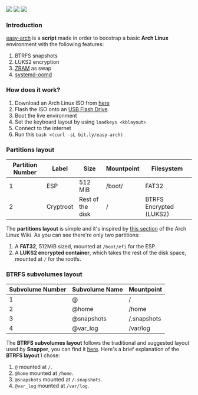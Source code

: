 ![](https://img.shields.io/github/license/classy-giraffe/easy-arch?label=License)
![](https://img.shields.io/github/stars/classy-giraffe/easy-arch?label=Stars)
![](https://img.shields.io/github/forks/classy-giraffe/easy-arch?label=Forks)

### Introduction
[easy-arch](https://github.com/classy-giraffe/easy-arch) is a **script** made in order to boostrap a basic **Arch Linux** environment with the following features:
1. BTRFS snapshots
2. LUKS2 encryption
3. [ZRAM](https://fedoraproject.org/wiki/Changes/SwapOnZRAM) as swap
4. [systemd-oomd](https://fedoraproject.org/wiki/Changes/EnableSystemdOomd)

### How does it work?
1. Download an Arch Linux ISO from [here](https://archlinux.org/download/)
2. Flash the ISO onto an [USB Flash Drive](https://wiki.archlinux.org/index.php/USB_flash_installation_medium).
3. Boot the live environment
4. Set the keyboard layout by using `loadkeys <kblayout>`
5. Connect to the internet
6. Run this `bash <(curl -sL bit.ly/easy-arch)`

### Partitions layout 

| Partition Number | Label     | Size              | Mountpoint     | Filesystem              |
|------------------|-----------|-------------------|----------------|-------------------------|
| 1                | ESP       | 512 MiB           | /boot/         | FAT32                   |
| 2                | Cryptroot | Rest of the disk  | /              | BTRFS Encrypted (LUKS2) |

The **partitions layout** is simple and it's inspired by [this section](https://wiki.archlinux.org/index.php/Dm-crypt/Encrypting_an_entire_system#Btrfs_subvolumes_with_swap) of the Arch Linux Wiki. As you can see there're only two partitions:
1. A **FAT32**, 512MiB sized, mounted at `/boot/efi` for the ESP.
2. A **LUKS2 encrypted container**, which takes the rest of the disk space, mounted at `/` for the rootfs.

### BTRFS subvolumes layout

| Subvolume Number | Subvolume Name | Mountpoint       |
|------------------|----------------|------------------|
| 1                | @              | /                |
| 2                | @home          | /home            |
| 3                | @snapshots     | /.snapshots      |
| 4                | @var_log       | /var/log         |

The **BTRFS subvolumes layout** follows the traditional and suggested layout used by **Snapper**, you can find it [here](https://wiki.archlinux.org/index.php/Snapper#Suggested_filesystem_layout). Here's a brief explanation of the **BTRFS layout** I chose:
1. `@` mounted at `/`.
2. `@home` mounted at `/home`.
3. `@snapshots` mounted at `/.snapshots`.
4. `@var_log` mounted at `/var/log`.
